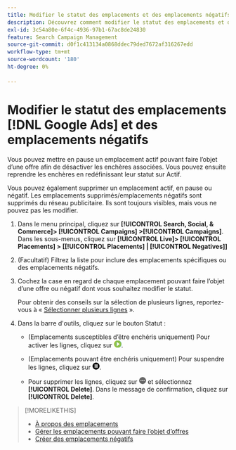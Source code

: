 ```yaml
---
title: Modifier le statut des emplacements et des emplacements négatifs
description: Découvrez comment modifier le statut des emplacements et des emplacements négatifs pour  [!DNL Google Ads].
exl-id: 3c54a80e-6f4c-4936-97b1-67ac8de24830
feature: Search Campaign Management
source-git-commit: d0f1c413134a0868ddec79ded7672af316267edd
workflow-type: tm+mt
source-wordcount: '180'
ht-degree: 0%

---
```


# Modifier le statut des emplacements [!DNL Google Ads] et des emplacements négatifs

Vous pouvez mettre en pause un emplacement actif pouvant faire l’objet d’une offre afin de désactiver les enchères associées. Vous pouvez ensuite reprendre les enchères en redéfinissant leur statut sur Actif.

Vous pouvez également supprimer un emplacement actif, en pause ou négatif. Les emplacements supprimés/emplacements négatifs sont supprimés du réseau publicitaire. Ils sont toujours visibles, mais vous ne pouvez pas les modifier.

1. Dans le menu principal, cliquez sur **[!UICONTROL Search, Social, & Commerce]> [!UICONTROL Campaigns] >[!UICONTROL Campaigns]**. Dans les sous-menus, cliquez sur **[!UICONTROL Live]> [!UICONTROL Placements] > \[[!UICONTROL Placements] \| [!UICONTROL Negatives]\]**

1. (Facultatif) Filtrez la liste pour inclure des emplacements spécifiques ou des emplacements négatifs.

1. Cochez la case en regard de chaque emplacement pouvant faire l’objet d’une offre ou négatif dont vous souhaitez modifier le statut.

   Pour obtenir des conseils sur la sélection de plusieurs lignes, reportez-vous à « [Sélectionner plusieurs lignes](/help/search-social-commerce/common-tasks/navigation-editing-selection/multiple-rows-select.md) ».

1. Dans la barre d&#39;outils, cliquez sur le bouton Statut :

   * (Emplacements susceptibles d’être enchéris uniquement) Pour activer les lignes, cliquez sur ![Activer](/help/search-social-commerce/assets/activate.png "Activer").

   * (Emplacements pouvant être enchéris uniquement) Pour suspendre les lignes, cliquez sur ![Pause](/help/search-social-commerce/assets/pause.png "Pause").

   * Pour supprimer les lignes, cliquez sur ![Plus](/help/search-social-commerce/assets/more.png "Plus") et sélectionnez **[!UICONTROL Delete]**. Dans le message de confirmation, cliquez sur **[!UICONTROL Delete]**.

>[!MORELIKETHIS]
>
>* [À propos des emplacements](placement-about.md)
>* [Gérer les emplacements pouvant faire l’objet d’offres](placement-manage.md)
>* [Créer des emplacements négatifs](placement-negative-create.md)
